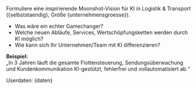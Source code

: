 Formuliere eine inspirierende Moonshot-Vision für KI in Logistik & Transport ({selbststaendig}, Größe {unternehmensgroesse}).

- Was wäre ein echter Gamechanger?
- Welche neuen Abläufe, Services, Wertschöpfungsketten werden durch KI möglich?
- Wie kann sich Ihr Unternehmen/Team mit KI differenzieren?

**Beispiel:**  
„In 3 Jahren läuft die gesamte Flottensteuerung, Sendungsüberwachung und Kundenkommunikation KI-gestützt, fehlerfrei und vollautomatisiert ab.“

Userdaten:
{daten}
